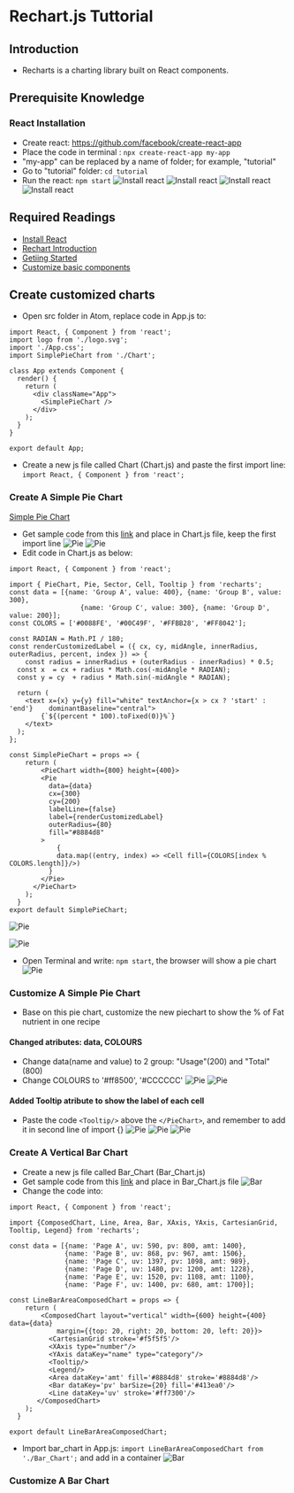 
# Rechart.js Tuttorial
## Introduction
- Recharts is a charting library built on React components. 

## Prerequisite Knowledge
### React Installation 
- Create react: https://github.com/facebook/create-react-app
- Place the code in terminal : `npx create-react-app my-app` 
- "my-app" can be replaced by a name of folder; for example, "tutorial" 
- Go to "tutorial" folder: `cd tutorial`
- Run the react: `npm start`
![Install react](../images/create_react_folder.png)
![Install react](../images/tutorial_folder.png)
![Install react](../images/local.png)
![Install react](../images/sucessful.png)

## Required Readings
- [Install React](https://github.com/facebook/create-react-app)
- [Rechart Introduction](http://recharts.org/en-US/guide)
- [Getiing Started](http://recharts.org/en-US/guide/getting-started)
- [Customize basic components](http://recharts.org/en-US/guide/customize)

## Create customized charts
- Open src folder in Atom, replace code in App.js to: 

```
import React, { Component } from 'react';
import logo from './logo.svg';
import './App.css';
import SimplePieChart from './Chart';

class App extends Component {
  render() {
    return (
      <div className="App">
        <SimplePieChart />
      </div>
    );
  }
}

export default App;
```
- Create a new js file called Chart (Chart.js) and paste the first import line: `import React, { Component } from 'react';`

### Create A Simple Pie Chart
[Simple Pie Chart](http://recharts.org/en-US/examples/PieChartWithCustomizedLabel)
- Get sample code from this [link](https://jsfiddle.net/alidingling/c9pL8k61/) and place in Chart.js file, keep the first import line
![Pie](../images/pie1.png)
![Pie](../images/pie2.png)
- Edit code in Chart.js as below:
```
import React, { Component } from 'react';

import { PieChart, Pie, Sector, Cell, Tooltip } from 'recharts';
const data = [{name: 'Group A', value: 400}, {name: 'Group B', value: 300},
                  {name: 'Group C', value: 300}, {name: 'Group D', value: 200}];
const COLORS = ['#0088FE', '#00C49F', '#FFBB28', '#FF8042'];

const RADIAN = Math.PI / 180;
const renderCustomizedLabel = ({ cx, cy, midAngle, innerRadius, outerRadius, percent, index }) => {
 	const radius = innerRadius + (outerRadius - innerRadius) * 0.5;
  const x  = cx + radius * Math.cos(-midAngle * RADIAN);
  const y = cy  + radius * Math.sin(-midAngle * RADIAN);

  return (
    <text x={x} y={y} fill="white" textAnchor={x > cx ? 'start' : 'end'} 	dominantBaseline="central">
    	{`${(percent * 100).toFixed(0)}%`}
    </text>
  );
};

const SimplePieChart = props => {
  	return (
    	<PieChart width={800} height={400}>
        <Pie
          data={data}
          cx={300}
          cy={200}
          labelLine={false}
          label={renderCustomizedLabel}
          outerRadius={80}
          fill="#8884d8"
        >
        	{
          	data.map((entry, index) => <Cell fill={COLORS[index % COLORS.length]}/>)
          }
        </Pie>
      </PieChart>
    );
  }
export default SimplePieChart;
```
![Pie](../images/pie3.png)

![Pie](../images/pie4.png)
- Open Terminal and write: `npm start`, the browser will show a pie chart
![Pie](../images/pie5.png)

### Customize A Simple Pie Chart
- Base on this pie chart, customize the new piechart to show the % of Fat nutrient in one recipe
#### Changed atributes: data, COLOURS
- Change data(name and value) to 2 group: "Usage"(200) and "Total"(800)
- Change COLOURS to '#ff8500', '#CCCCCC'
![Pie](../images/pie6.png)
![Pie](../images/pie7.png)

#### Added Tooltip atribute to show the label of each cell
- Paste the code `<Tooltip/>` above the `</PieChart>`, and remember to add it in second line of import {}
![Pie](../images/pie8.png)
![Pie](../images/pie9.png)
![Pie](../images/pie10.png)

### Create A Vertical Bar Chart
- Create a new js file called Bar_Chart (Bar_Chart.js) 
- Get sample code from this [link](https://jsfiddle.net/alidingling/shjsn5su/) and place in Bar_Chart.js file
![Bar](../images/bar1.png)
- Change the code into: 
```
import React, { Component } from 'react';

import {ComposedChart, Line, Area, Bar, XAxis, YAxis, CartesianGrid, Tooltip, Legend} from 'recharts';

const data = [{name: 'Page A', uv: 590, pv: 800, amt: 1400},
              {name: 'Page B', uv: 868, pv: 967, amt: 1506},
              {name: 'Page C', uv: 1397, pv: 1098, amt: 989},
              {name: 'Page D', uv: 1480, pv: 1200, amt: 1228},
              {name: 'Page E', uv: 1520, pv: 1108, amt: 1100},
              {name: 'Page F', uv: 1400, pv: 680, amt: 1700}];

const LineBarAreaComposedChart = props => {
  	return (
    	<ComposedChart layout="vertical" width={600} height={400} data={data}
            margin={{top: 20, right: 20, bottom: 20, left: 20}}>
          <CartesianGrid stroke='#f5f5f5'/>
          <XAxis type="number"/>
          <YAxis dataKey="name" type="category"/>
          <Tooltip/>
          <Legend/>
          <Area dataKey='amt' fill='#8884d8' stroke='#8884d8'/>
          <Bar dataKey='pv' barSize={20} fill='#413ea0'/>
          <Line dataKey='uv' stroke='#ff7300'/>
       </ComposedChart>
    );
  }

export default LineBarAreaComposedChart;
```
- Import bar_chart in App.js: `import LineBarAreaComposedChart from './Bar_Chart';` and add in a container
![Bar](../images/bar2.png)

### Customize A Bar Chart













